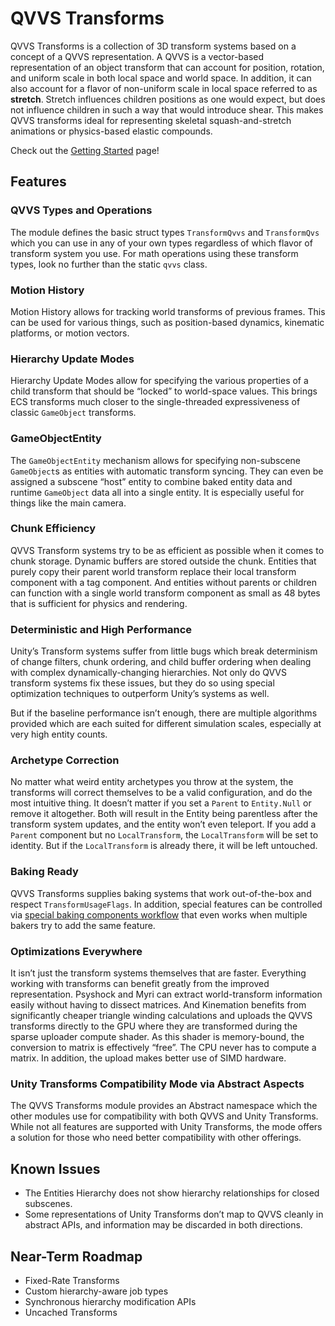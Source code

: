 # QVVS Transforms

QVVS Transforms is a collection of 3D transform systems based on a concept of a
QVVS representation. A QVVS is a vector-based representation of an object
transform that can account for position, rotation, and uniform scale in both
local space and world space. In addition, it can also account for a flavor of
non-uniform scale in local space referred to as **stretch**. Stretch influences
children positions as one would expect, but does not influence children in such
a way that would introduce shear. This makes QVVS transforms ideal for
representing skeletal squash-and-stretch animations or physics-based elastic
compounds.

Check out the [Getting Started](Getting%20Started.md) page!

## Features

### QVVS Types and Operations

The module defines the basic struct types `TransformQvvs` and `TransformQvs`
which you can use in any of your own types regardless of which flavor of
transform system you use. For math operations using these transform types, look
no further than the static `qvvs` class.

### Motion History

Motion History allows for tracking world transforms of previous frames. This can
be used for various things, such as position-based dynamics, kinematic
platforms, or motion vectors.

### Hierarchy Update Modes

Hierarchy Update Modes allow for specifying the various properties of a child
transform that should be “locked” to world-space values. This brings ECS
transforms much closer to the single-threaded expressiveness of classic
`GameObject` transforms.

### GameObjectEntity

The `GameObjectEntity` mechanism allows for specifying non-subscene
`GameObject`s as entities with automatic transform syncing. They can even be
assigned a subscene “host” entity to combine baked entity data and runtime
`GameObject` data all into a single entity. It is especially useful for things
like the main camera.

### Chunk Efficiency

QVVS Transform systems try to be as efficient as possible when it comes to chunk
storage. Dynamic buffers are stored outside the chunk. Entities that purely copy
their parent world transform replace their local transform component with a tag
component. And entities without parents or children can function with a single
world transform component as small as 48 bytes that is sufficient for physics
and rendering.

### Deterministic and High Performance

Unity’s Transform systems suffer from little bugs which break determinism of
change filters, chunk ordering, and child buffer ordering when dealing with
complex dynamically-changing hierarchies. Not only do QVVS transform systems fix
these issues, but they do so using special optimization techniques to outperform
Unity’s systems as well.

But if the baseline performance isn’t enough, there are multiple algorithms
provided which are each suited for different simulation scales, especially at
very high entity counts.

### Archetype Correction

No matter what weird entity archetypes you throw at the system, the transforms
will correct themselves to be a valid configuration, and do the most intuitive
thing. It doesn’t matter if you set a `Parent` to `Entity.Null` or remove it
altogether. Both will result in the Entity being parentless after the transform
system updates, and the entity won’t even teleport. If you add a `Parent`
component but no `LocalTransform`, the `LocalTransform` will be set to identity.
But if the `LocalTransform` is already there, it will be left untouched.

### Baking Ready

QVVS Transforms supplies baking systems that work out-of-the-box and respect
`TransformUsageFlags`. In addition, special features can be controlled via
[special baking components workflow](QVVS%20Transforms%20Baking.md) that even
works when multiple bakers try to add the same feature.

### Optimizations Everywhere

It isn’t just the transform systems themselves that are faster. Everything
working with transforms can benefit greatly from the improved representation.
Psyshock and Myri can extract world-transform information easily without having
to dissect matrices. And Kinemation benefits from significantly cheaper triangle
winding calculations and uploads the QVVS transforms directly to the GPU where
they are transformed during the sparse uploader compute shader. As this shader
is memory-bound, the conversion to matrix is effectively “free”. The CPU never
has to compute a matrix. In addition, the upload makes better use of SIMD
hardware.

### Unity Transforms Compatibility Mode via Abstract Aspects

The QVVS Transforms module provides an Abstract namespace which the other
modules use for compatibility with both QVVS and Unity Transforms. While not all
features are supported with Unity Transforms, the mode offers a solution for
those who need better compatibility with other offerings.

## Known Issues

-   The Entities Hierarchy does not show hierarchy relationships for closed
    subscenes.
-   Some representations of Unity Transforms don’t map to QVVS cleanly in
    abstract APIs, and information may be discarded in both directions.

## Near-Term Roadmap

-   Fixed-Rate Transforms
-   Custom hierarchy-aware job types
-   Synchronous hierarchy modification APIs
-   Uncached Transforms
